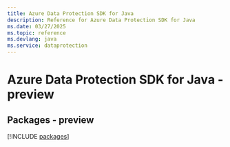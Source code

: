 ```yaml
---
title: Azure Data Protection SDK for Java
description: Reference for Azure Data Protection SDK for Java
ms.date: 03/27/2025
ms.topic: reference
ms.devlang: java
ms.service: dataprotection
---
```

# Azure Data Protection SDK for Java - preview
## Packages - preview
[!INCLUDE [packages](data-protection-index.md)]